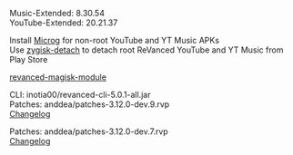 Music-Extended: 8.30.54  
YouTube-Extended: 20.21.37  

Install [Microg](https://github.com/ReVanced/GmsCore/releases) for non-root YouTube and YT Music APKs  
Use [zygisk-detach](https://github.com/j-hc/zygisk-detach) to detach root ReVanced YouTube and YT Music from Play Store  

[revanced-magisk-module](https://github.com/j-hc/revanced-magisk-module)
  
CLI: inotia00/revanced-cli-5.0.1-all.jar  
Patches: anddea/patches-3.12.0-dev.9.rvp  
[Changelog](https://github.com/anddea/revanced-patches/releases/tag/v3.12.0-dev.9)

Patches: anddea/patches-3.12.0-dev.7.rvp  
[Changelog](https://github.com/anddea/revanced-patches/releases/tag/v3.12.0-dev.7)  
